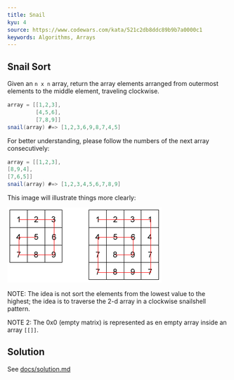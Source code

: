 ```yaml
---
title: Snail
kyu: 4
source: https://www.codewars.com/kata/521c2db8ddc89b9b7a0000c1
keywords: Algorithms, Arrays
---
```


## Snail Sort

Given an `n x n` array, return the array elements arranged from outermost elements to the middle element, traveling clockwise.

```c#
array = [[1,2,3],
         [4,5,6],
         [7,8,9]]
snail(array) #=> [1,2,3,6,9,8,7,4,5]
```

For better understanding, please follow the numbers of the next array consecutively:

```c#
array = [[1,2,3],
[8,9,4],
[7,6,5]]
snail(array) #=> [1,2,3,4,5,6,7,8,9]
```

This image will illustrate things more clearly:

![Illustration of the snail algorithm](snail.png)

NOTE: The idea is not sort the elements from the lowest value to the highest; the idea is to traverse the 2-d array in a clockwise snailshell pattern.

NOTE 2: The 0x0 (empty matrix) is represented as en empty array inside an array `[[]]`.

## Solution

See [docs/solution.md](docs/solution.md)
